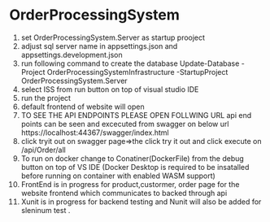 # OrderProcessingSystem


1) set OrderProcessingSystem.Server as startup prooject
2) adjust sql server name in appsettings.json and appsettings.development.json
3) run following command to create the database
       Update-Database -Project OrderProcessingSystemInfrastructure -StartupProject OrderProcessingSystem.Server
4) select ISS from run button on top of visual studio IDE
5) run the project
5) default frontend of website will open 
6) TO SEE THE API ENDPOINTS PLEASE OPEN FOLLWING URL
    api end points can be seen and excecuted from swagger on below url
    https://localhost:44367/swagger/index.html   
7) click tryit out on swagger page=>the click try it out and click execute on /api/Order/all 
8) To run on docker change to Conatiner(DockerFile) from the debug button on top of VS IDE (Docker Desktop is required to be insatalled before running on container with enabled WASM support)
9) FrontEnd is in progress for product,custormer, order page for the website frontend which communicates to backed through api
9) Xunit is in progress for backend testing and Nunit will also be added for sleninum test .
